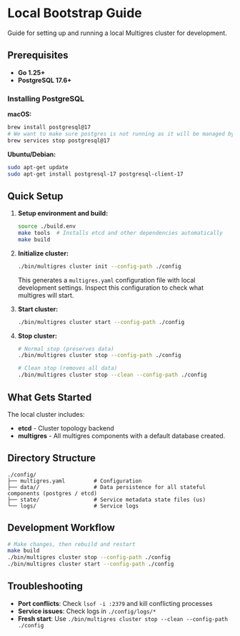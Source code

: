 # Local Bootstrap Guide

Guide for setting up and running a local Multigres cluster for development.

## Prerequisites

- **Go 1.25+**
- **PostgreSQL 17.6+**

### Installing PostgreSQL

**macOS:**
```bash
brew install postgresql@17
# We want to make sure postgres is not running as it will be managed by multigres
brew services stop postgresql@17 
```

**Ubuntu/Debian:**
```bash
sudo apt-get update
sudo apt-get install postgresql-17 postgresql-client-17
```

## Quick Setup

1. **Setup environment and build:**
   ```bash
   source ./build.env
   make tools  # Installs etcd and other dependencies automatically
   make build
   ```

2. **Initialize cluster:**
   ```bash
   ./bin/multigres cluster init --config-path ./config
   ```
   This generates a `multigres.yaml` configuration file with local development settings. Inspect this configuration to check what multigres will start.

3. **Start cluster:**
   ```bash
   ./bin/multigres cluster start --config-path ./config
   ```

4. **Stop cluster:**
   ```bash
   # Normal stop (preserves data)
   ./bin/multigres cluster stop --config-path ./config
   
   # Clean stop (removes all data)
   ./bin/multigres cluster stop --clean --config-path ./config
   ```

## What Gets Started

The local cluster includes:
- **etcd** - Cluster topology backend
- **multigres** - All multigres components with a default database created.

## Directory Structure

```
./config/
├── multigres.yaml         # Configuration
├── data//                 # Data persistence for all stateful components (postgres / etcd)
├── state/                 # Service metadata state files (us)
└── logs/                  # Service logs
```

## Development Workflow

```bash
# Make changes, then rebuild and restart
make build
./bin/multigres cluster stop --config-path ./config
./bin/multigres cluster start --config-path ./config
```

## Troubleshooting

- **Port conflicts**: Check `lsof -i :2379` and kill conflicting processes
- **Service issues**: Check logs in `./config/logs/*`
- **Fresh start**: Use `./bin/multigres cluster stop --clean --config-path ./config`